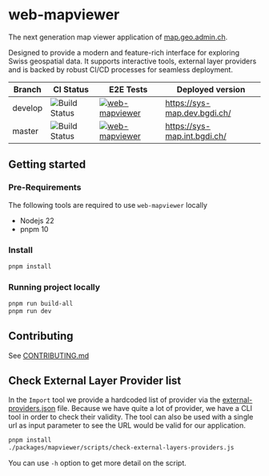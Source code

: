 # web-mapviewer

The next generation map viewer application of [map.geo.admin.ch](https://map.geo.admin.ch).

Designed to provide a modern and feature-rich interface for exploring Swiss geospatial data.
It supports interactive tools, external layer providers and is backed by robust CI/CD processes for seamless deployment.

<!-- prettier-ignore -->
| Branch      | CI Status  | E2E Tests | Deployed version |
|-------------| ---------- | --------- | ---------------- |
| develop     | ![Build Status](https://codebuild.eu-central-1.amazonaws.com/badges?uuid=eyJlbmNyeXB0ZWREYXRhIjoiYTlsZkdlMzducmJKQ2hqSkpkK1VyNDVXR2R2NGtodjZDYVBtOVRqTFB0UzI0SHBVMU50TXVnTHlxMXpleFlwTTF6OVVnS2wyaXZUcG1SN1BpZXNBRk04PSIsIml2UGFyYW1ldGVyU3BlYyI6Imt1elJ6MWpOZzYvOWlKdVIiLCJtYXRlcmlhbFNldFNlcmlhbCI6MX0%3D&branch=develop) | [![web-mapviewer](https://img.shields.io/endpoint?url=https://cloud.cypress.io/badge/simple/fj2ezv/develop&style=plastic&logo=cypress)](https://cloud.cypress.io/projects/fj2ezv/runs) | <https://sys-map.dev.bgdi.ch/> |
| master      | ![Build Status](https://codebuild.eu-central-1.amazonaws.com/badges?uuid=eyJlbmNyeXB0ZWREYXRhIjoiYTlsZkdlMzducmJKQ2hqSkpkK1VyNDVXR2R2NGtodjZDYVBtOVRqTFB0UzI0SHBVMU50TXVnTHlxMXpleFlwTTF6OVVnS2wyaXZUcG1SN1BpZXNBRk04PSIsIml2UGFyYW1ldGVyU3BlYyI6Imt1elJ6MWpOZzYvOWlKdVIiLCJtYXRlcmlhbFNldFNlcmlhbCI6MX0%3D&branch=master) | [![web-mapviewer](https://img.shields.io/endpoint?url=https://cloud.cypress.io/badge/simple/fj2ezv/master&style=plastic&logo=cypress)](https://cloud.cypress.io/projects/fj2ezv/runs) | <https://sys-map.int.bgdi.ch/> |

## Getting started

### Pre-Requirements

The following tools are required to use `web-mapviewer` locally

- Nodejs 22
- pnpm 10

### Install

```bash
pnpm install
```

### Running project locally

```bash
pnpm run build-all
pnpm run dev
```

## Contributing

See [CONTRIBUTING.md](CONTRIBUTING.md)

## Check External Layer Provider list

In the `Import` tool we provide a hardcoded list of provider via the [external-providers.json](./packages/mapviewer/src/modules/menu/components/advancedTools/ImportCatalogue/external-providers.json) file. Because we have quite a lot of provider, we have a CLI tool in order to
check their validity. The tool can also be used with a single url as input parameter to see the URL would be valid
for our application.

```bash
pnpm install
./packages/mapviewer/scripts/check-external-layers-providers.js
```

You can use `-h` option to get more detail on the script.
